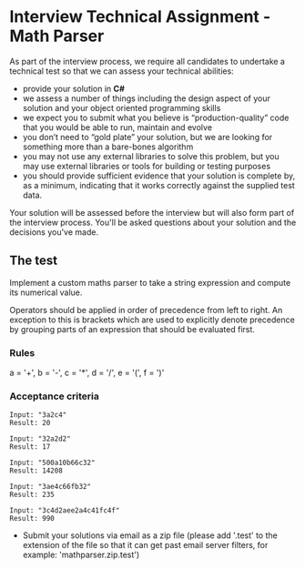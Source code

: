 # Interview Technical Assignment - Math Parser

As part of the interview process, we require all candidates to undertake a technical test so that we can assess your technical abilities:

- provide your solution in **C#**
- we assess a number of things including the design aspect of your solution and your object oriented programming skills
- we expect you to submit what you believe is “production-quality” code that you would be able to run, maintain and evolve
- you don’t need to “gold plate” your solution, but we are looking for something more than a bare-bones algorithm
- you may not use any external libraries to solve this problem, but you may use external libraries or tools for building or testing purposes
- you should provide sufficient evidence that your solution is complete by, as a minimum, indicating that it works correctly against the supplied test data.

Your solution will be assessed before the interview but will also form part of the interview process. You'll be asked questions about your solution and the decisions you've made.

## The test

Implement a custom maths parser to take a string expression and compute its numerical value.

Operators should be applied in order of precedence from left to right. An exception to this is brackets which are used to explicitly denote precedence by grouping parts of an expression that should be evaluated first.

### Rules

a = '+', b = '-', c = '*', d = '/', e = '(', f = ')'

### Acceptance criteria

```
Input: "3a2c4"
Result: 20

Input: "32a2d2"
Result: 17

Input: "500a10b66c32"
Result: 14208

Input: "3ae4c66fb32"
Result: 235

Input: "3c4d2aee2a4c41fc4f"
Result: 990

```

* Submit your solutions via email as a zip file (please add '.test' to the extension of the file so that it can get past email server filters, for example: 'mathparser.zip.test')
